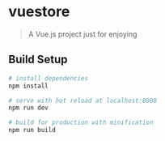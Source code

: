 # vuestore

> A Vue.js project   just for enjoying 

## Build Setup

``` bash
# install dependencies
npm install

# serve with hot reload at localhost:8080
npm run dev

# build for production with minification
npm run build
```
